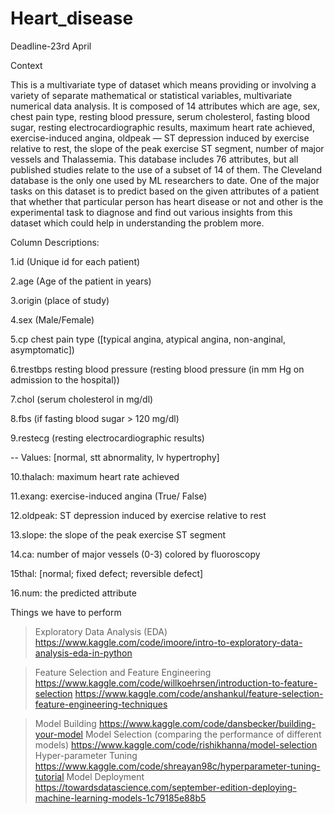 # Heart_disease

Deadline-23rd April

Context

This is a multivariate type of dataset which means providing or involving a variety of separate mathematical or statistical variables, multivariate numerical data analysis. It is composed of 14 attributes which are age, sex, chest pain type, resting blood pressure, serum cholesterol, fasting blood sugar, resting electrocardiographic results, maximum heart rate achieved, exercise-induced angina, oldpeak — ST depression induced by exercise relative to rest, the slope of the peak exercise ST segment, number of major vessels and Thalassemia. This database includes 76 attributes, but all published studies relate to the use of a subset of 14 of them. The Cleveland database is the only one used by ML researchers to date. One of the major tasks on this dataset is to predict based on the given attributes of a patient that whether that particular person has heart disease or not and other is the experimental task to diagnose and find out various insights from this dataset which could help in understanding the problem more.

Column Descriptions:

1.id (Unique id for each patient)

2.age (Age of the patient in years)

3.origin (place of study)

4.sex (Male/Female)

5.cp chest pain type ([typical angina, atypical angina, non-anginal, asymptomatic])

6.trestbps resting blood pressure (resting blood pressure (in mm Hg on admission to the hospital))

7.chol (serum cholesterol in mg/dl)

8.fbs (if fasting blood sugar > 120 mg/dl)

9.restecg (resting electrocardiographic results)

-- Values: [normal, stt abnormality, lv hypertrophy]

10.thalach: maximum heart rate achieved

11.exang: exercise-induced angina (True/ False)

12.oldpeak: ST depression induced by exercise relative to rest

13.slope: the slope of the peak exercise ST segment

14.ca: number of major vessels (0-3) colored by fluoroscopy

15thal: [normal; fixed defect; reversible defect]

16.num: the predicted attribute

Things we have to perform

> Exploratory Data Analysis (EDA)
  https://www.kaggle.com/code/imoore/intro-to-exploratory-data-analysis-eda-in-python

> Feature Selection and Feature Engineering
  https://www.kaggle.com/code/willkoehrsen/introduction-to-feature-selection 
  https://www.kaggle.com/code/anshankul/feature-selection-feature-engineering-techniques

> Model Building
  https://www.kaggle.com/code/dansbecker/building-your-model
> Model Selection (comparing the performance of different models)
  https://www.kaggle.com/code/rishikhanna/model-selection
> Hyper-parameter Tuning
  https://www.kaggle.com/code/shreayan98c/hyperparameter-tuning-tutorial
> Model Deployment
  https://towardsdatascience.com/september-edition-deploying-machine-learning-models-1c79185e88b5

